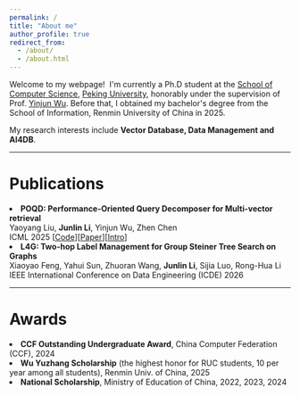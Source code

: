 ```yaml
---
permalink: /
title: "About me"
author_profile: true
redirect_from: 
  - /about/
  - /about.html
---
```


Welcome to my webpage!  I'm currently a Ph.D student at the [School of Computer Science](https://cs.pku.edu.cn/), [Peking University](https://www.pku.edu.cn/), honorably under the supervision of Prof. [Yinjun Wu](https://wuyinjun-1993.github.io/). Before that, I obtained my bachelor's degree from the School of Information, Renmin University of China in 2025.

My research interests include **Vector Database, Data Management and AI4DB**.

---

Publications
======

<li><b>POQD: Performance-Oriented Query Decomposer for Multi-vector retrieval</b><br/>
Yaoyang Liu, <b>Junlin Li</b>, Yinjun Wu, Zhen Chen<br/>
ICML 2025 [<a href="https://github.com/PKU-SDS-lab/POQD-ICML25">Code</a>][<a href="https://arxiv.org/abs/2505.19189">Paper</a>][<a href="https://pku-sds-lab.github.io/POQD/">Intro</a>]</li>

<li><b>L4G: Two-hop Label Management for Group Steiner Tree Search on Graphs</b><br/>
Xiaoyao Feng, Yahui Sun, Zhuoran Wang, <b>Junlin Li</b>, Sijia Luo, Rong-Hua Li<br/>
IEEE International Conference on Data Engineering (ICDE) 2026 </li>

---

Awards
======

<li> <b>CCF Outstanding Undergraduate Award</b>, China Computer Federation (CCF), 2024 </li>

<li> <b>Wu Yuzhang Scholarship</b> (the highest honor for RUC students, 10 per year among all students), Renmin Univ. of China, 2025 </li>

<li> <b>National Scholarship</b>, Ministry of Education of China, 2022, 2023, 2024</li>
